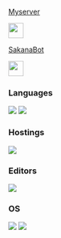 <!DOCTYPE html>
<html>
  <body>
     <p><a href=https://discord.gg/CMGt4yr8yT>Myserver</a></p>
    <img src="https://media.discordapp.net/attachments/974254487529201675/1003239277125193858/unknown.png" width="30" height="30">
    <p><a href=https://discord.com/api/oauth2/authorize?client_id=929333593099104276&permissions=8&scope=bot%20applications.commands>SakanaBot</a></p>
    <img src="https://media.discordapp.net/attachments/974254487529201675/974702773113323590/189505.png" width="30" height="30">
  </body>
</html>

  ### Languages
![](https://img.shields.io/badge/-Node.js-green)
![](https://img.shields.io/badge/Python-ffe873?labelColor=black&logo=python)

### Hostings
![](https://img.shields.io/badge/Replit-9c9c9c?labelColor=black&logo=replit)

### Editors
![](https://img.shields.io/badge/Visual_Studio_Code-0078d7?labelColor=black&logo=visual-studio-code)

### OS
![](https://img.shields.io/badge/Windows-00a4ef?labelColor=black&logo=windows)
![](https://img.shields.io/badge/Android-32de84?labelColor=black&logo=android)
